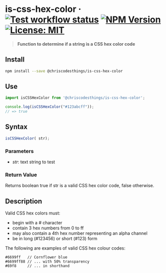 # is-css-hex-color &middot; [![Test workflow status](https://github.com/ChrisCodesThings/is-css-hex-color/actions/workflows/test.yml/badge.svg)](../../actions/workflows/test.yml) [![NPM Version](https://img.shields.io/npm/v/@chriscodesthings/is-css-hex-color)](https://www.npmjs.com/package/@chriscodesthings/is-css-hex-color) [![License: MIT](https://img.shields.io/badge/License-MIT-blue.svg)](https://opensource.org/licenses/MIT)

> **Function to determine if a string is a CSS hex color code**

## Install

```sh
npm install --save @chriscodesthings/is-css-hex-color
```

## Use

```js
import isCSSHexColor from '@chriscodesthings/is-css-hex-color';

console.log(isCSSHexColor("#123abcff"));
// => true
```

## Syntax

```js
isCSSHexColor( str);
```

### Parameters

- *str*: text string to test

### Return Value

Returns boolean true if str is a valid CSS hex color code, false otherwise.

## Description

Valid CSS hex colors must:
- begin with a # character
- contain 3 hex numbers from 0 to ff
- may also contain a 4th hex number representing an alpha channel
- be in long (#123456) or short (#123) form

The following are examples of valid CSS hex colour codes:
```
#6699ff   // Cornflower blue
#6699ff88 // ... with 50% transparency
#69f8     // ... in shorthand
```